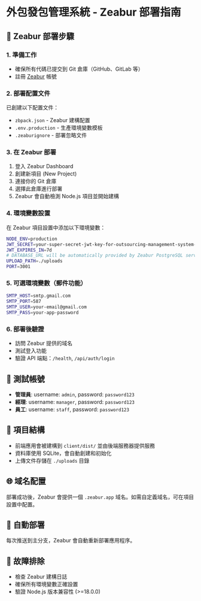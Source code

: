 # 外包發包管理系統 - Zeabur 部署指南

## 🚀 Zeabur 部署步驟

### 1. 準備工作
- 確保所有代碼已提交到 Git 倉庫（GitHub、GitLab 等）
- 註冊 [Zeabur](https://zeabur.com) 帳號

### 2. 部署配置文件
已創建以下配置文件：
- `zbpack.json` - Zeabur 建構配置
- `.env.production` - 生產環境變數模板
- `.zeaburignore` - 部署忽略文件

### 3. 在 Zeabur 部署
1. 登入 Zeabur Dashboard
2. 創建新項目 (New Project)
3. 連接你的 Git 倉庫
4. 選擇此倉庫進行部署
5. Zeabur 會自動檢測 Node.js 項目並開始建構

### 4. 環境變數設置
在 Zeabur 項目設置中添加以下環境變數：

```bash
NODE_ENV=production
JWT_SECRET=your-super-secret-jwt-key-for-outsourcing-management-system-2024-production
JWT_EXPIRES_IN=7d
# DATABASE_URL will be automatically provided by Zeabur PostgreSQL service
UPLOAD_PATH=./uploads
PORT=3001
```

### 5. 可選環境變數（郵件功能）
```bash
SMTP_HOST=smtp.gmail.com
SMTP_PORT=587
SMTP_USER=your-email@gmail.com
SMTP_PASS=your-app-password
```

### 6. 部署後驗證
- 訪問 Zeabur 提供的域名
- 測試登入功能
- 驗證 API 端點：`/health`, `/api/auth/login`

## 🔧 測試帳號
- **管理員**: username: `admin`, password: `password123`
- **經理**: username: `manager`, password: `password123`
- **員工**: username: `staff`, password: `password123`

## 📁 項目結構
- 前端應用會被建構到 `client/dist/` 並由後端服務器提供服務
- 資料庫使用 SQLite，會自動創建和初始化
- 上傳文件存儲在 `./uploads` 目錄

## 🌐 域名配置
部署成功後，Zeabur 會提供一個 `.zeabur.app` 域名。如需自定義域名，可在項目設置中配置。

## 🔄 自動部署
每次推送到主分支，Zeabur 會自動重新部署應用程序。

## 🐛 故障排除
- 檢查 Zeabur 建構日誌
- 確保所有環境變數正確設置
- 驗證 Node.js 版本兼容性 (>=18.0.0)